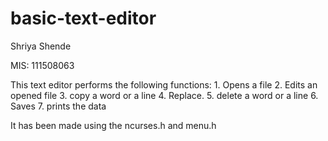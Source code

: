 # basic-text-editor

Shriya Shende

MIS: 111508063

This text editor performs the following functions: 
			            	1. Opens a file 
					2. Edits an opened file 
					3. copy a word or a line
					4. Replace. 
                                        5. delete a word or a line
					6. Saves					            									7. prints the data

It has been made using the ncurses.h and menu.h
